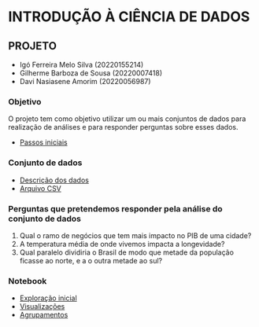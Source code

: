 # INTRODUÇÃO À CIÊNCIA DE DADOS
## PROJETO
- Igó Ferreira Melo Silva (20220155214)
- Gilherme Barboza de Sousa (20220007418)
- Davi Nasiasene Amorim (20220056987)
### Objetivo
O projeto tem como objetivo utilizar um ou mais conjuntos de dados para realização de análises e para responder perguntas sobre esses dados.
- [Passos iniciais](https://github.com/IgoSilvaUFPB/projeto_ICD/blob/9276051445e39e67b41439008d7242c1f89459e3/projeto-fase-1.pdf)
### Conjunto de dados
- [Descrição dos dados](https://github.com/IgoSilvaUFPB/projeto_ICD/blob/9276051445e39e67b41439008d7242c1f89459e3/descricao_dos_dados.md)
- [Arquivo CSV](https://github.com/IgoSilvaUFPB/projeto_ICD/blob/9276051445e39e67b41439008d7242c1f89459e3/BRAZIL_CITIES.csv)
### Perguntas que pretendemos responder pela análise do conjunto de dados
1. Qual o ramo de negócios que tem mais impacto no PIB de uma cidade?
2. A temperatura média de onde vivemos impacta a longevidade?
3. Qual paralelo dividiria o Brasil de modo que metade da população ficasse ao norte, e a o outra metade ao sul?
### Notebook
- [Exploração inicial](https://github.com/IgoSilvaUFPB/projeto_ICD/blob/main/ProjetoICD_exploracao_inicial.ipynb)
- [Visualizações](https://github.com/IgoSilvaUFPB/projeto_ICD/blob/main/ProjetoICD_visualizacoes.ipynb)
- [Agrupamentos](https://github.com/IgoSilvaUFPB/projeto_ICD/blob/main/ProjetoICD_agrupamentos.ipynb)
